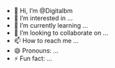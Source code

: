 - 👋 Hi, I’m @Digitalbm
- 👀 I’m interested in ...
- 🌱 I’m currently learning ...
- 💞️ I’m looking to collaborate on ...
- 📫 How to reach me ...
- 😄 Pronouns: ...
- ⚡ Fun fact: ...

<!---
Digitalbm/Digitalbm is a ✨ special ✨ repository because its `README.md` (this file) appears on your GitHub profile.
You can click the Preview link to take a look at your changes.
--->
